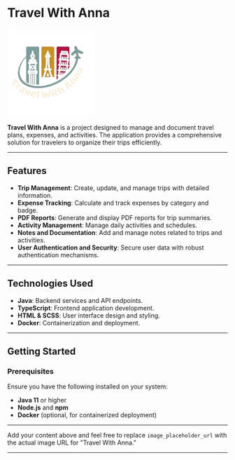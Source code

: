 # Travel With Anna

![Travel With Anna](frontend/travel-with-anna-ui/src/assets/images/twa.png "Travel With Anna Logo")

**Travel With Anna** is a project designed to manage and document travel plans, expenses, and activities. The application provides a comprehensive solution for travelers to organize their trips efficiently.

---

## Features

- **Trip Management**: Create, update, and manage trips with detailed information.
- **Expense Tracking**: Calculate and track expenses by category and badge.
- **PDF Reports**: Generate and display PDF reports for trip summaries.
- **Activity Management**: Manage daily activities and schedules.
- **Notes and Documentation**: Add and manage notes related to trips and activities.
- **User Authentication and Security**: Secure user data with robust authentication mechanisms.

---

## Technologies Used

- **Java**: Backend services and API endpoints.
- **TypeScript**: Frontend application development.
- **HTML & SCSS**: User interface design and styling.
- **Docker**: Containerization and deployment.

---

## Getting Started

### Prerequisites

Ensure you have the following installed on your system:

- **Java 11** or higher
- **Node.js** and **npm**
- **Docker** (optional, for containerized deployment)

---

Add your content above and feel free to replace `image_placeholder_url` with the actual image URL for "Travel With Anna."

---

